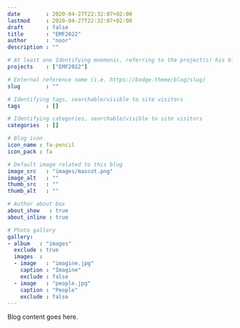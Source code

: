 ```yaml
---
date        : 2020-04-27T22:32:07+02:00
lastmod     : 2020-04-27T22:32:07+02:00
draft       : false
title       : "EMF2022"
author      : "noor"
description : ""

# At least one Identifying mnemonic, referring to the project(s) his blog is related to
projects    : ["EMF2022"]

# External reference name (i.e. https://bodge.theme/blog/slug)
slug        : ""

# Identifying tags, searchable/visible to site visitors
tags        : []

# Identifying categories, searchable/visible to site visitors
categories  : []

# Blog icon
icon_name : fa-pencil
icon_pack : fa

# Default image related to this blog
image_src   : "images/mascot.png"
image_alt   : ""
thumb_src   : ""
thumb_alt   : ""

# Author about box
about_show   : true
about_inline : true

# Photo gallery
gallery:
- album   : "images"
  exclude : true
  images  :
  - image   : "imagine.jpg"
    caption : "Imagine"
    exclude : false
  - image   : "people.jpg"
    caption : "People"
    exclude : false
---
```


Blog content goes here.
